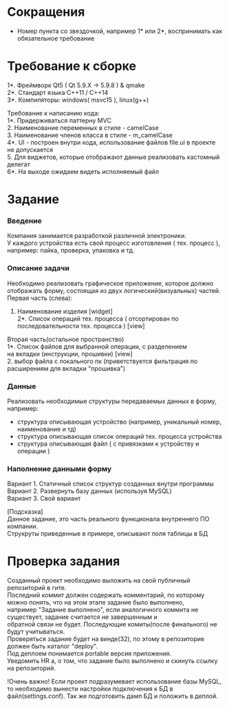 # Сокращения
- Номер пункта со звездочкой, например 1* или 2*,
воспринимать как обязательное требование

# Требование к сборке

1*. Фреймворк Qt5 ( Qt 5.9.X -> 5.9.8 ) & qmake \
2*. Стандарт языка С++11 / С++14 \
3*. Компиляторы: windows( msvc15 ), linux(g++)

Требование к написанию кода: \
1*. Придерживаться паттерну MVC \
2. Наименование переменных в стиле - camelCase \
3. Наименование членов класса в стиле - m_camelCase \
4*. UI - построен внутри кода, использование файлов file.ui в проекте не допускается \
5. Для виджетов, которые отображают данные реализовать кастомный делегат \
6*. На выходе ожидаем видеть исполняемый файл

# Задание

### Введение
Компания занимается разработкой различной электроники. \
У каждого устройства есть свой процесс изготовления ( тех. процесс ), \
например: пайка, проверка, упаковка и тд.

### Описание задачи
Необходимо реализовать графическое приложение, которое должно отображать форму, состоящая из двух логический(визуальных) частей. \
Первая часть (слева):
1. Наименование изделия [widget] \
2*. Список операций тех. процесса ( отсортирован по последовательности тех. процесса ) [view]

Вторая часть(остальное пространство) \
1*. Список файлов для выбранной операции, с разделением \
на вкладки (инструкции, прошивки) [view] \
2. выбор файла с локального пк (приветствуется фильтрация по расширениям для вкладки "прошивка")

### Данные
Реализовать необходимые структуры передаваемых данных в форму, например:
- структура описывающая устройство (например, уникальный номер, наименование и тд)
- структура описывающая список операций тех. процесса устройства
- структура описывающая файл ( с привязками к устройству и операции )

### Наполнение данными форму
Вариант 1. Статичный список структур созданных внутри программы \
Вариант 2. Развернуть базу данных (используя MySQL) \
Вариант 3. Свой вариант

[Подсказка] \
Данное задание, это часть реального функционала внутреннего ПО компании. \
Струкруты приведенные в примере, описывают поля таблицы в БД

# Проверка задания

Созданный проект необходимо выложить на свой публичный репозиторий в гите. \
Последний коммит должен содержать комментарий, по которому можно понять, что на этом этапе задание было выполнено, \
например "Задание выполнено", если аналогичного коммита не существует, задание считается не завершенным и \
обратной связи не будет. Последующие комиты(после финального) не будут учитываться. \
Проверяться задание будет на винде(32), по этому в репозиторие должен быть каталог "deploy". \
Под деплоем понимается portable версия приложения. \
Уведомить HR а, о том, что задание было выполнено и скинуть ссылку на репозиторий.

!Очень важно!
Если проект подразумевает использование базы MySQL, то необходимо вынести настройки подключения к БД в файл(settings.conf).
Так же подготовить дамп БД и положить в деплой.
